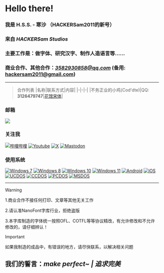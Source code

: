 # Hello there!

<h3>我是 <b>H.S.S. - 寒沙</b> （HACKERSam2011的新号） <h3>

### 来自 *HACKERSam Studios*

### 主要工作是：做字体、研究汉字、制作人造语言等……

### 商业合作、其他合作：*3582930858@qq.com* (备用: hackersam2011@gmail.com)
--------
> 合作列表
> |名称|联系方式|内容|
> |-|-|-|
> |不务正业的小鸡(Cod'dte)|QQ: **3126479747**|[花馆宋体](https://github.com/buwuzhengyedexiaoji/huaguansongti)|


### 邮箱
[![](https://img.shields.io/badge/3582930858-%40qq.com-royalblue?style=flat-square&logoColor=f25060)](mailto:3582930858@qq.com)

### 关注我

[![哔哩哔哩](https://img.shields.io/badge/NANOFONT%20HSS-00a1d6?style=flat-square&logo=Bilibili&logoColor=ffffff)](https://space.bilibili.com/1914355599)
[![Youtube](https://img.shields.io/badge/F_HSS-ff0000?style=flat-square&logo=Youtube&logoColor=ffffff)](https://www.youtube.com/@F_HSS)
[![X](https://img.shields.io/badge/HSS_HACKERSam-000000?style=flat-square&logo=X&logoColor=ffffff)](https://x.com/HSS_HACKERSam)
[![Mastodon](https://img.shields.io/badge/NANOFONT_HSS-4B0082?style=flat-square&logo=Mastodon&logoColor=ffffff)](https://mastodon.social/@nanofont_hss)

### 使用系统

[![Windows 7](https://img.shields.io/badge/Windows%207-00adef?style=flat-square&logo=windows&logoColor=ffffff)](#)
[![Windows 8](https://img.shields.io/badge/Windows%208-00adef?style=flat-square&logo=windows&logoColor=ffffff)](#)
[![Windows 10](https://img.shields.io/badge/Windows%2010-00adef?style=flat-square&logo=windows&logoColor=ffffff)](#)
[![Windows 11](https://img.shields.io/badge/Windows%2011-00adef?style=flat-square&logo=windows&logoColor=ffffff)](#)
[![Android](https://img.shields.io/badge/Android-3DDC84?style=flat-square&logo=Android&logoColor=FFFFFF)](#)
[![iOS](https://img.shields.io/badge/iOS-8A2BE2)](#)
[![UCDOS](https://img.shields.io/badge/UCDOS-FF0000)](#)
[![CCDOS](https://img.shields.io/badge/CCDOS-FF0000)](#)
[![PCDOS](https://img.shields.io/badge/PCDOS-FF0000)](#)
[![MSDOS](https://img.shields.io/badge/MSDOS-FF0000)](#)


--------
> [!WARNING]
>
> 1.商业合作不接任何打印、文章等其他无关工作
>
> 2.请认准NanoFont字库行业，拒绝盗版
>
> 3.本字库制造的字体统一按照OFL、COTFL等等协议精改，有允许修改和不允许修改的，请仔细辨认！

> [!IMPORTANT]
>
> 如果我制造的成品中，有错误的地方，请尽快联系，以解决相关问题

<!--
更新于2024/11/3

还有
你来这里看源码干什么
Get out of here
-->


## 我们的誓言：*make perfect~ | 追求完美*
